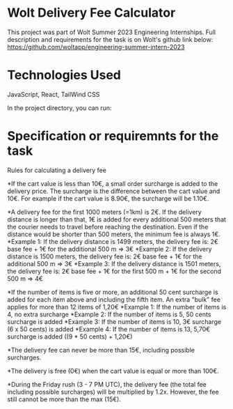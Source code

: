 # Wolt Delivery Fee Calculator

This project was part of Wolt Summer 2023 Engineering Internships. 
Full description and requirements for the task is on Wolt's github link below:
https://github.com/woltapp/engineering-summer-intern-2023

# Technologies Used
JavaScript, React, TailWind CSS

In the project directory, you can run:

# Specification or requiremnts for the task

Rules for calculating a delivery fee

*If the cart value is less than 10€, a small order surcharge is added to the delivery price. The surcharge is the difference between the cart value and 10€. For example if the cart value is 8.90€, the surcharge will be 1.10€.

*A delivery fee for the first 1000 meters (=1km) is 2€. If the delivery distance is longer than that, 1€ is added for every additional 500 meters that the courier needs to travel before reaching the destination. Even if the distance would be shorter than 500 meters, the minimum fee is always 1€.
    *Example 1: If the delivery distance is 1499 meters, the delivery fee is: 2€ base fee + 1€ for the additional 500 m => 3€
    *Example 2: If the delivery distance is 1500 meters, the delivery fee is: 2€ base fee + 1€ for the additional 500 m => 3€
    *Example 3: If the delivery distance is 1501 meters, the delivery fee is: 2€ base fee + 1€ for the first 500 m + 1€ for the second 500 m => 4€

*If the number of items is five or more, an additional 50 cent surcharge is added for each item above and including the fifth item. An extra "bulk" fee applies for more than 12 items of 1,20€
    *Example 1: If the number of items is 4, no extra surcharge
    *Example 2: If the number of items is 5, 50 cents surcharge is added
    *Example 3: If the number of items is 10, 3€ surcharge (6 x 50 cents) is added
    *Example 4: If the number of items is 13, 5,70€ surcharge is added ((9 * 50 cents) + 1,20€)

*The delivery fee can never be more than 15€, including possible surcharges.

*The delivery is free (0€) when the cart value is equal or more than 100€.

*During the Friday rush (3 - 7 PM UTC), the delivery fee (the total fee including possible surcharges) will be multiplied by 1.2x. However, the fee still cannot be more than the max (15€).